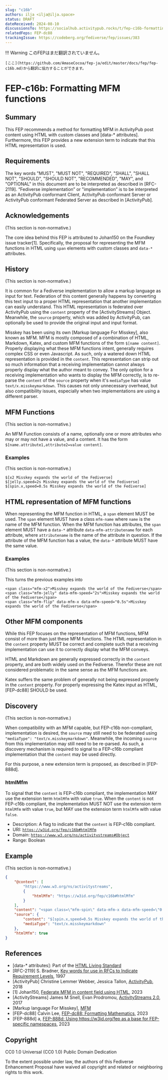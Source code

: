 ```yaml
---
slug: "c16b"
authors: ilja <ilja@ilja.space>
status: DRAFT
dateReceived: 2024-08-10
discussionsTo: https://socialhub.activitypub.rocks/t/fep-c16b-formatting-mfm-functions/4448
relatedFeps: FEP-dc88
trackingIssue: https://codeberg.org/fediverse/fep/issues/383
---
```

!!! Warning
    このFEPはまだ翻訳されていません。

    [ここ](https://github.com/AmaseCocoa/fep-ja/edit/master/docs/fep/fep-c16b.md)から翻訳に協力することができます。
# FEP-c16b: Formatting MFM functions

## Summary

This FEP recommends a method for formatting MFM in ActivityPub post content using HTML with custom classes and [data-* attributes]. Furthermore, this FEP provides a new extension term to indicate that this HTML representation is used.


## Requirements

The key words "MUST", "MUST NOT", "REQUIRED", "SHALL", "SHALL NOT", "SHOULD", "SHOULD NOT", "RECOMMENDED",  "MAY", and "OPTIONAL" in this document are to be interpreted as described in [RFC-2119]. “Fediverse implementation” or "implementation” is to be interpreted as an ActivityPub conformant Client, ActivityPub conformant Server or ActivityPub conformant Federated Server as described in [ActivityPub].


## Acknowledgements

(This section is non-normative.)

The core idea behind this FEP is attributed to Johan150 on the Foundkey issue tracker[1]. Specifically, the proposal for representing the MFM functions in HTML using `span` elements with custom classes and `data-*` attributes.


## History

(This section is non-normative.)

It is common for a Fediverse implementation to allow a markup language as input for text. Federation of this content generally happens by converting this text input to a proper HTML representation that another implementation can easily understand. This HTML representation is federated over ActivityPub using the `content` property of the [ActivityStreams] Object. Meanwhile, the `source` property, which was added by ActivityPub, can optionally be used to provide the original input and input format.

Misskey has been using its own [Markup language For Misskey], also known as MFM. MFM is mostly composed of a combination of HTML, Markdown, Katex, and custom MFM functions of the form `$[name content]`. Properly displaying what these MFM functions intent, generally requires complex CSS or even Javascript. As such, only a watered down HTML representation is provided in the `content`. This representation can strip out so much information that a receiving implementation cannot always properly display what the author meant to convey. The only option for a receiving implementation who wants to display the MFM correctly, is to re-parse the `content` of the `source` property when it's `mediaType` has value `text/x.misskeymarkdown`. This causes not only unnecessary overhead, but also compatibility issues, especially when two implementations are using a different parser.


## MFM Functions

(This section is non-normative.)

An MFM Function consists of a name, optionally one or more attributes who may or may not have a value, and a content. It has the form `$[name.attribute1,attribute2=value content]`.


### Examples

(This section is non-normative.)

```
$[x2 Misskey expands the world of the Fediverse]
$[jelly.speed=2s Misskey expands the world of the Fediverse]
$[spin.x,speed=0.5s Misskey expands the world of the Fediverse]
```


## HTML representation of MFM functions

When representing the MFM function in HTML, a `span` element MUST be used. The `span` element MUST have a class `mfm-name` where `name` is the name of the MFM function. When the MFM function has attributes, the `span` element MUST have a `data-*` attribute `data-mfm-attributename` for each attribute, where `attributename` is the name of the attribute in question. If the attribute of the MFM function has a value, the `data-*` attribute MUST have the same value.


### Examples

(This section is non-normative.)

This turns the previous examples into

```
<span class="mfm-x2">Misskey expands the world of the Fediverse</span>
<span class="mfm-jelly" data-mfm-speed="2s">Misskey expands the world of the Fediverse</span>
<span class="mfm-flip" data-mfm-x data-mfm-speed="0.5s">Misskey expands the world of the Fediverse</span>
```


## Other MFM components

While this FEP focuses on the representation of MFM functions, MFM consist of more than just these MFM functions. The HTML representation in the `content` property MUST be correct and complete such that a receiving implementation can use it to correctly display what the MFM conveys.

HTML and Markdown are generally expressed correctly in the `content` property, and are both widely used on the Fediverse. Therefor these are not considered problematic in the same sense as the MFM functions are.

Katex suffers the same problem of generally not being expressed properly in the `content` property. For properly expressing the Katex input as HTML, [FEP-dc88] SHOULD be used.


## Discovery

(This section is non-normative.)

When compatibility with an MFM capable, but FEP-c16b non-compliant, implementation is desired, the `source` may still need to be federated using `"mediaType": "text/x.misskeymarkdown"`. Meanwhile, the incoming `source` from this implementation may still need to be re-parsed. As such, a discovery mechanism is required to signal to a FEP-c16b compliant implementation that the `content` may be used directly.

For this purpose, a new extension term is proposed, as described in [FEP-888d].


### htmlMfm

To signal that the `content` is FEP-c16b compliant, the implementation MAY use the extension term `htmlMfm` with value `true`. When the `content` is not FEP-c16b compliant, the implementation MUST NOT use the extension term `htmlMfm` with value `true`, but MAY use the extension term `htmlMfm` with value `false`.

* Description: A flag to indicate that the `content` is FEP-c16b compliant.
* URI: <code>https://w3id.org/fep/c16b#htmlMfm</code></li>
* Domain: <code>https://www.w3.org/ns/activitystreams#Object</code></li>
* Range: Boolean</li>


## Example

(This section is non-normative.)

```json
{
	"@context": [
		"https://www.w3.org/ns/activitystreams",
		{
			"htmlMfm": "https://w3id.org/fep/c16b#htmlMfm"
		}
	],
	"content": "<span class=\"mfm-spin\" data-mfm-x data-mfm-speed=\"0.5s\">Misskey expands the world of the Fediverse</span>",
	"source": {
		"content": "$[spin.x,speed=0.5s Misskey expands the world of the Fediverse]",
		"mediaType": "text/x.misskeymarkdown"
	},
	"htmlMfm": true
}
```


## References

- [data-* attributes]: Part of the [HTML Living Standard](https://html.spec.whatwg.org/multipage/dom.html#embedding-custom-non-visible-data-with-the-data-*-attributes)
- [RFC-2119] S. Bradner, [Key words for use in RFCs to Indicate Requirement Levels](https://datatracker.ietf.org/doc/html/rfc2119), 1997
- [ActivityPub] Christine Lemmer Webber, Jessica Tallon, [ActivityPub](https://www.w3.org/TR/activitypub/), 2018
- [1] Johan150, [Federate MFM in content field using HTML](https://akkoma.dev/FoundKeyGang/FoundKey/issues/343#issuecomment-7344), 2023
- [ActivityStreams] James M Snell, Evan Prodromou, [ActivityStreams 2.0](https://www.w3.org/TR/activitystreams-core), 2017
- [Markup language For Misskey], [MFM](https://misskey-hub.net/en/docs/for-users/features/mfm/)
- [FEP-dc88] Calvin Lee, [FEP-dc88: Formatting Mathematics](https://codeberg.org/ilja/fep/src/branch/main/fep/dc88/fep-dc88.md), 2023
- [FEP-888d] a, [FEP-888d: Using https://w3id.org/fep as a base for FEP-specific namespaces](https://codeberg.org/ilja/fep/src/branch/main/fep/888d/fep-888d.md), 2023


## Copyright

CC0 1.0 Universal (CC0 1.0) Public Domain Dedication

To the extent possible under law, the authors of this Fediverse Enhancement Proposal have waived all copyright and related or neighboring rights to this work.
